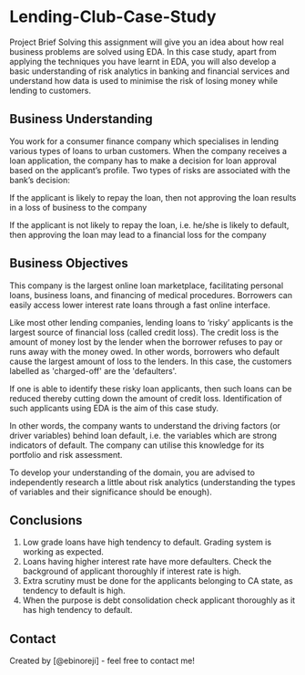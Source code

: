 # Lending-Club-Case-Study
Project Brief
Solving this assignment will give you an idea about how real business problems are solved using EDA. In this case study, apart from applying the techniques you have learnt in EDA, you will also develop a basic understanding of risk analytics in banking and financial services and understand how data is used to minimise the risk of losing money while lending to customers.


## Business Understanding
You work for a consumer finance company which specialises in lending various types of loans to urban customers. When the company receives a loan application, the company has to make a decision for loan approval based on the applicant’s profile. Two types of risks are associated with the bank’s decision:

If the applicant is likely to repay the loan, then not approving the loan results in a loss of business to the company

If the applicant is not likely to repay the loan, i.e. he/she is likely to default, then approving the loan may lead to a financial loss for the company

## Business Objectives
This company is the largest online loan marketplace, facilitating personal loans, business loans, and financing of medical procedures. Borrowers can easily access lower interest rate loans through a fast online interface. 

 

Like most other lending companies, lending loans to ‘risky’ applicants is the largest source of financial loss (called credit loss). The credit loss is the amount of money lost by the lender when the borrower refuses to pay or runs away with the money owed. In other words, borrowers who default cause the largest amount of loss to the lenders. In this case, the customers labelled as 'charged-off' are the 'defaulters'. 

 

If one is able to identify these risky loan applicants, then such loans can be reduced thereby cutting down the amount of credit loss. Identification of such applicants using EDA is the aim of this case study.

 

In other words, the company wants to understand the driving factors (or driver variables) behind loan default, i.e. the variables which are strong indicators of default.  The company can utilise this knowledge for its portfolio and risk assessment. 


To develop your understanding of the domain, you are advised to independently research a little about risk analytics (understanding the types of variables and their significance should be enough).

<!-- You don't have to answer all the questions - just the ones relevant to your project. -->

## Conclusions
1. Low grade loans have high tendency to default. 
Grading system is working as expected.
2. Loans having higher interest rate have more 
defaulters. Check the background of applicant 
thoroughly if interest rate is high.
3. Extra scrutiny must be done for the applicants 
belonging to CA state, as tendency to default is 
high.
4. When the purpose is debt consolidation check 
applicant thoroughly as it has high tendency to 
default.

## Contact
Created by [@ebinoreji] - feel free to contact me!


<!-- Optional -->
<!-- ## License -->
<!-- This project is open source and available under the [... License](). -->

<!-- You don't have to include all sections - just the one's relevant to your project -->
